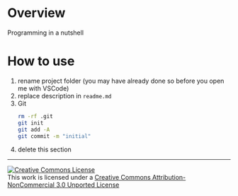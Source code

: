 # Overview

Programming in a nutshell

# How to use

1. rename project folder (you may have already done so before you open me with VSCode)
1. replace description in `readme.md`
1. Git  
   ```bash
   rm -rf .git
   git init
   git add -A
   git commit -m "initial"
   ```
1. delete this section

-----------------------

[![Creative Commons License](https://i.creativecommons.org/l/by-nc/3.0/88x31.png)](http://creativecommons.org/licenses/by-nc/3.0/)  
This work is licensed under a [Creative Commons Attribution-NonCommercial 3.0 Unported License](http://creativecommons.org/licenses/by-nc/3.0/)
